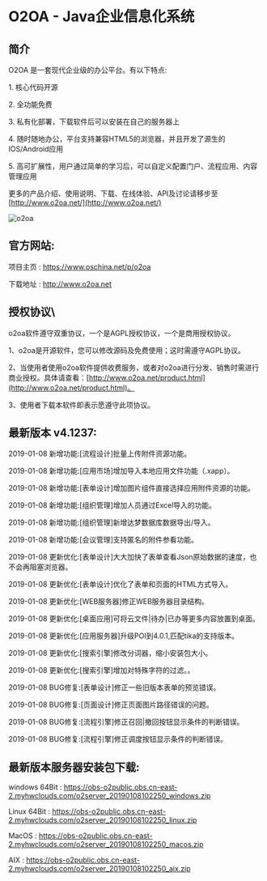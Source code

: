 O2OA - Java企业信息化系统
==========
## 简介

O2OA 是一套现代企业级的办公平台。有以下特点\:

1. 核心代码开源

2. 全功能免费

3. 私有化部署，下载软件后可以安装在自己的服务器上

4. 随时随地办公，平台支持兼容HTML5的浏览器，并且开发了源生的IOS/Android应用

5. 高可扩展性，用户通过简单的学习后，可以自定义配置门户、流程应用、内容管理应用

更多的产品介绍、使用说明、下载、在线体验、API及讨论请移步至[http://www.o2oa.net/](http://www.o2oa.net/)

![o2oa](https://static.oschina.net/uploads/space/2018/0918/200301_N9TG_3931542.png)


## 官方网站\:
项目主页 : https://www.oschina.net/p/o2oa

下载地址 : http://www.o2oa.net


## 授权协议\

o2oa软件遵守双重协议，一个是AGPL授权协议，一个是商用授权协议。

1、o2oa是开源软件，您可以修改源码及免费使用；这时需遵守AGPL协议。  

2、当使用者使用o2oa软件提供收费服务，或者对o2oa进行分发、销售时需进行商业授权。具体请查看：[http://www.o2oa.net/product.html](http://www.o2oa.net/product.html)。  

3、使用者下载本软件即表示愿遵守此项协议。  


## 最新版本 v4.1237\:

2019-01-08 新增功能:[流程设计]批量上传附件资源功能。

2019-01-08 新增功能:[应用市场]增加导入本地应用文件功能（.xapp）。

2019-01-08 新增功能:[表单设计]增加图片组件直接选择应用附件资源的功能。

2019-01-08 新增功能:[组织管理]增加人员通过Excel导入的功能。

2019-01-08 新增功能:[组织管理]新增达梦数据库数据导出/导入。

2019-01-08 新增功能:[会议管理]支持匿名的附件参看功能。

2019-01-08 更新优化:[表单设计]大大加快了表单查看Json原始数据的速度，也不会再阻塞浏览器。

2019-01-08 更新优化:[表单设计]优化了表单和页面的HTML方式导入。

2019-01-08 更新优化:[WEB服务器]修正WEB服务器目录结构。

2019-01-08 更新优化:[桌面应用]可将云文件|待办|已办等更多内容放置到桌面。

2019-01-08 更新优化:[应用服务器]升级POI到4.0.1,匹配tika的支持版本。

2019-01-08 更新优化:[搜索引擎]修改分词器，缩小安装包大小。

2019-01-08 更新优化:[搜索引擎]增加对特殊字符的过滤。。

2019-01-08 BUG修复:[表单设计]修正一些旧版本表单的预览错误。

2019-01-08 BUG修复:[页面设计]修正页面图片路径错误的问题。

2019-01-08 BUG修复:[流程引擎]修正召回|撤回按钮显示条件的判断错误。

2019-01-08 BUG修复:[流程引擎]修正调度按钮显示条件的判断错误。

## 最新版本服务器安装包下载\:

windows 64Bit : https://obs-o2public.obs.cn-east-2.myhwclouds.com/o2server_20190108102250_windows.zip

Linux 64Bit : https://obs-o2public.obs.cn-east-2.myhwclouds.com/o2server_20190108102250_linux.zip

MacOS : https://obs-o2public.obs.cn-east-2.myhwclouds.com/o2server_20190108102250_macos.zip

AIX : https://obs-o2public.obs.cn-east-2.myhwclouds.com/o2server_20190108102250_aix.zip


